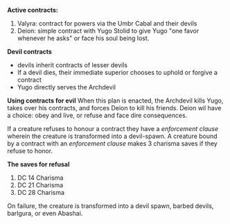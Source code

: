 **Active contracts:**
1. Valyra: contract for powers via the Umbr Cabal and their devils
2. Deion: simple contract with Yugo Stolid to give Yugo "one favor whenever he asks" or face his soul being lost.  

**Devil contracts**
- devils inherit contracts of lesser devils 
- If a devil dies, their immediate superior chooses to uphold or forgive a contract
- Yugo directly serves the Archdevil

**Using contracts for evil**
When this plan is enacted, the Archdevil kills Yugo, takes over his contracts, and forces Deion to kill his friends. Deion wil have a choice: obey and live, or refuse and face dire consequences. 

If a creature refuses to honour a contract they have a *enforcement clause* wherein the creature is transformed into a devil-spawn. A creature bound by a contract with an *enforcement clause* makes 3 charisma saves if they refuse to honor. 

**The saves for refusal**
1. DC 14 Charisma 
2. DC 21 Charisma
3. DC 28 Charisma

 On failure, the creature is transformed into a devil spawn, barbed devils, barlgura, or even Abashai. 